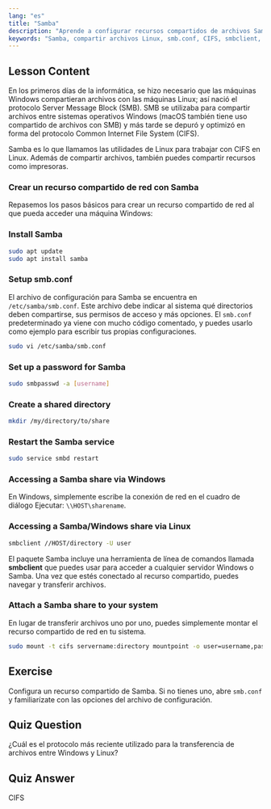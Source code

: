 ```yaml
---
lang: "es"
title: "Samba"
description: "Aprende a configurar recursos compartidos de archivos Samba en Linux para Windows y macOS. Esta guía para principiantes cubre la instalación, configuración y acceso a los recursos compartidos. ¡Empieza ya!"
keywords: "Samba, compartir archivos Linux, smb.conf, CIFS, smbclient, tutorial Linux, guía para principiantes"
---
```


## Lesson Content

En los primeros días de la informática, se hizo necesario que las máquinas Windows compartieran archivos con las máquinas Linux; así nació el protocolo Server Message Block (SMB). SMB se utilizaba para compartir archivos entre sistemas operativos Windows (macOS también tiene uso compartido de archivos con SMB) y más tarde se depuró y optimizó en forma del protocolo Common Internet File System (CIFS).

Samba es lo que llamamos las utilidades de Linux para trabajar con CIFS en Linux. Además de compartir archivos, también puedes compartir recursos como impresoras.

### Crear un recurso compartido de red con Samba

Repasemos los pasos básicos para crear un recurso compartido de red al que pueda acceder una máquina Windows:

### Install Samba

```bash
sudo apt update
sudo apt install samba
```

### Setup smb.conf

El archivo de configuración para Samba se encuentra en `/etc/samba/smb.conf`. Este archivo debe indicar al sistema qué directorios deben compartirse, sus permisos de acceso y más opciones. El `smb.conf` predeterminado ya viene con mucho código comentado, y puedes usarlo como ejemplo para escribir tus propias configuraciones.

```bash
sudo vi /etc/samba/smb.conf
```

### Set up a password for Samba

```bash
sudo smbpasswd -a [username]
```

### Create a shared directory

```bash
mkdir /my/directory/to/share
```

### Restart the Samba service

```bash
sudo service smbd restart
```

### Accessing a Samba share via Windows

En Windows, simplemente escribe la conexión de red en el cuadro de diálogo Ejecutar: `\\HOST\sharename`.

### Accessing a Samba/Windows share via Linux

```bash
smbclient //HOST/directory -U user
```

El paquete Samba incluye una herramienta de línea de comandos llamada **smbclient** que puedes usar para acceder a cualquier servidor Windows o Samba. Una vez que estés conectado al recurso compartido, puedes navegar y transferir archivos.

### Attach a Samba share to your system

En lugar de transferir archivos uno por uno, puedes simplemente montar el recurso compartido de red en tu sistema.

```bash
sudo mount -t cifs servername:directory mountpoint -o user=username,pass=password
```

## Exercise

Configura un recurso compartido de Samba. Si no tienes uno, abre `smb.conf` y familiarízate con las opciones del archivo de configuración.

## Quiz Question

¿Cuál es el protocolo más reciente utilizado para la transferencia de archivos entre Windows y Linux?

## Quiz Answer

CIFS

